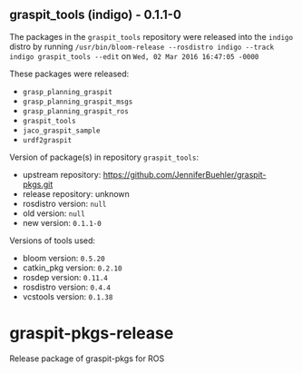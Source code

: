 ## graspit_tools (indigo) - 0.1.1-0

The packages in the `graspit_tools` repository were released into the `indigo` distro by running `/usr/bin/bloom-release --rosdistro indigo --track indigo graspit_tools --edit` on `Wed, 02 Mar 2016 16:47:05 -0000`

These packages were released:
- `grasp_planning_graspit`
- `grasp_planning_graspit_msgs`
- `grasp_planning_graspit_ros`
- `graspit_tools`
- `jaco_graspit_sample`
- `urdf2graspit`

Version of package(s) in repository `graspit_tools`:
- upstream repository: https://github.com/JenniferBuehler/graspit-pkgs.git
- release repository: unknown
- rosdistro version: `null`
- old version: `null`
- new version: `0.1.1-0`

Versions of tools used:
- bloom version: `0.5.20`
- catkin_pkg version: `0.2.10`
- rosdep version: `0.11.4`
- rosdistro version: `0.4.4`
- vcstools version: `0.1.38`


# graspit-pkgs-release
Release package of graspit-pkgs for ROS
